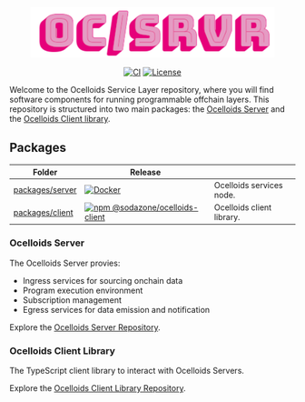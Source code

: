 <div align="center">

<picture>
  <img
    src="https://github.com/sodazone/ocelloids-server/blob/main/.github/assets/oc_server.png?raw=true"
    width="430"
    height="auto"
    alt=""
  />
</picture>

<p align="center">
  <a href="https://github.com/sodazone/ocelloids-server/actions/workflows/ci.yml"><img
      src="https://img.shields.io/github/actions/workflow/status/sodazone/ocelloids-server/ci.yml?branch=main&color=69D2E7&labelColor=A7DBD8"
      alt="CI"
    /></a>
  <a href="https://github.com/sodazone/ocelloids-server/blob/main/LICENSE"><img
      src="https://img.shields.io/github/license/sodazone/ocelloids-server?color=69D2E7&labelColor=A7DBD8"
      alt="License"
    /></a>
</p>
</div>

Welcome to the Ocelloids Service Layer repository, where you will find software components for running programmable offchain layers. This repository is structured into two main packages: the [Ocelloids Server](https://github.com/sodazone/ocelloids-server/blob/main/packages/server/) and the [Ocelloids Client library](https://github.com/sodazone/ocelloids-server/blob/main/packages/client/).

## Packages

| Folder | Release |   |
| ------ | ------- | - |
| [packages/server](https://github.com/sodazone/ocelloids-server/blob/main/packages/server/) | [![Docker](https://img.shields.io/docker/v/sodazone/ocelloids-server?label=docker&style=flat&color=69D2E7&labelColor=A7DBD8&logo=docker&logoColor=444444)](https://hub.docker.com/r/sodazone/ocelloids-server) | Ocelloids services node. |
| [packages/client](https://github.com/sodazone/ocelloids-server/blob/main/packages/client/) | <a href="https://www.npmjs.com/package/@sodazone/ocelloids-client"><img src="https://img.shields.io/npm/v/@sodazone/ocelloids-client?color=69D2E7&labelColor=69D2E7&logo=npm&logoColor=333333" alt="npm @sodazone/ocelloids-client" /></a> | Ocelloids client library. |

### Ocelloids Server

The Ocelloids Server provies:

- Ingress services for sourcing onchain data
- Program execution environment
- Subscription management
- Egress services for data emission and notification

Explore the [Ocelloids Server Repository](https://github.com/sodazone/ocelloids-server/blob/main/packages/server/).

### Ocelloids Client Library

The TypeScript client library to interact with Ocelloids Servers.

Explore the [Ocelloids Client Library Repository](https://github.com/sodazone/ocelloids-server/blob/main/packages/client/).



